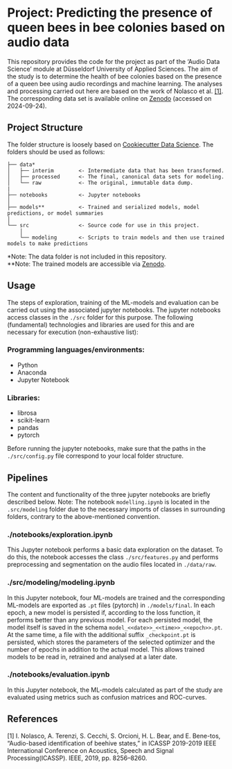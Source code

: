 # Project: Predicting the presence of queen bees in bee colonies based on audio data

This repository provides the code for the project as part of the ‘Audio Data Science’ module at Düsseldorf University of Applied Sciences. The aim of the study is to determine the health of bee colonies based on the presence of a queen bee using audio recordings and machine learning. The analyses and processing carried out here are based on the work of Nolasco et al. [\[1\]](#Nolasco19). The corresponding data set is available online on [Zenodo](https://zenodo.org/records/2667806) (accessed on 2024-09-24).

## Project Structure

The folder structure is loosely based on [Cookiecutter Data Science](https://cookiecutter-data-science.drivendata.org/). The folders should be used as follows:

```
├── data*
│   ├── interim        <- Intermediate data that has been transformed.
│   ├── processed      <- The final, canonical data sets for modeling.
│   └── raw            <- The original, immutable data dump.
|
├── notebooks          <- Jupyter notebooks
│
├── models**           <- Trained and serialized models, model predictions, or model summaries
│
└── src                <- Source code for use in this project.
    │
    └── modeling       <- Scripts to train models and then use trained models to make predictions
```

\*Note: The data folder is not included in this repository.  
\*\*Note: The trained models are accessible via [Zenodo](https://zenodo.org/records/13834043).

## Usage

The steps of exploration, training of the ML-models and evaluation can be carried out using the associated jupyter notebooks. The jupyter notebooks access classes in the `./src` folder for this purpose. The following (fundamental) technologies and libraries are used for this and are necessary for execution (non-exhaustive list):

### Programming languages/environments:

- Python
- Anaconda
- Jupyter Notebook

### Libraries:

- librosa
- scikit-learn
- pandas
- pytorch

Before running the jupyter notebooks, make sure that the paths in the `./src/config.py` file correspond to your local folder structure.

## Pipelines

The content and functionality of the three jupyter notebooks are briefly described below. Note: The notebook `modelling.ipynb` is located in the `.src/modeling` folder due to the necessary imports of classes in surrounding folders, contrary to the above-mentioned convention.

### ./notebooks/exploration.ipynb

This Jupyter notebook performs a basic data exploration on the dataset. To do this, the notebook accesses the class `./src/features.py` and performs preprocessing and segmentation on the audio files located in `./data/raw`.

### ./src/modeling/modeling.ipynb

In this Jupyter notebook, four ML-models are trained and the corresponding ML-models are exported as `.pt` files (pytorch) in `./models/final`. In each epoch, a new model is persisted if, according to the loss function, it performs better than any previous model. For each persisted model, the model itself is saved in the schema `model_<<date>>_<<time>>_<<epoch>>.pt`. At the same time, a file with the additional suffix `_checkpoint.pt` is persisted, which stores the parameters of the selected optimizer and the number of epochs in addition to the actual model. This allows trained models to be read in, retrained and analysed at a later date.

### ./notebooks/evaluation.ipynb

In this Jupyter notebook, the ML-models calculated as part of the study are evaluated using metrics such as confusion matrices and ROC-curves.

## References

<a name="Nolasco19"></a> [1] I. Nolasco, A. Terenzi, S. Cecchi, S. Orcioni, H. L. Bear, and E. Bene-tos, “Audio-based identification of beehive states,” in ICASSP 2019-2019 IEEE International Conference on Acoustics, Speech and Signal Processing(ICASSP). IEEE, 2019, pp. 8256–8260.
